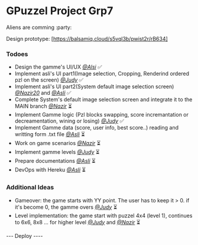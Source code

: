 # GPuzzel Project Grp7

Aliens are comming :party:

Design prototype: [https://balsamiq.cloud/s5vql3b/pwist2r/rB634]

### Todoes

- Design the gamme's UI/UX [*@Alsi*](https://github.com/AsliBozkurt/) :white_check_mark:
- Implement asli's UI part1(Image selection, Cropping, Renderind ordered pzl on the screen) [*@Judy*](https://github.com/Judy-Nkwama/) :white_check_mark:
- Implement asli's UI part2(System default image selection screen) [*@Nazir20*](https://github.com/nazir20/) and [*@Asli*](https://github.com/AsliBozkurt/) :white_check_mark:
- Complete System's default image selection screen and integrate it to the MAIN branch [*@Nazir*](https://github.com/nazir20/) :hourglass_flowing_sand:
- Implement Gamme logic (Pzl blocks swapping, score incremantation or decreamentation, wining or losing) [*@Judy*](https://github.com/Judy-Nkwama/) :white_check_mark:
- Implement Gamme data (score, user info, best score..) reading and writting form .txt file [*@Asli*](https://github.com/AsliBozkurt/) :hourglass_flowing_sand:
- Work on game scenarios [*@Nazir*](https://github.com/nazir20/) :hourglass_flowing_sand:
- Implement gamme levels [*@Judy*](https://github.com/Judy-Nkwama/) :hourglass_flowing_sand:
- Prepare documentations [*@Asli*](https://github.com/AsliBozkurt/) :hourglass_flowing_sand:
- DevOps with Hereku [*@Asli*](https://github.com/AsliBozkurt/) :hourglass_flowing_sand:

### Additional Ideas
- Gameover: the game starts with YY point. The user has to keep it > 0. if it's become 0, the gamme overs [*@Judy*](https://github.com/Judy-Nkwama/) :hourglass_flowing_sand:
- Level implementation: the game start with puzzel 4x4 (level 1), continues to 6x6, 8x8 ... for higher level [*@Judy*](https://github.com/Judy-Nkwama/) and [*@Nazir*](https://github.com/nazir20/) :hourglass_flowing_sand:

--- Deploy ---- 

